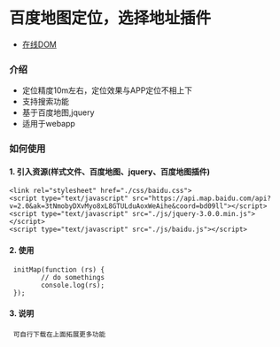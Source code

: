 # 百度地图定位，选择地址插件
* [在线DOM](https://peng1992.github.io/BaiduMap/)

### 介绍
* 定位精度10m左右，定位效果与APP定位不相上下
* 支持搜索功能
* 基于百度地图,jquery
* 适用于webapp

### 如何使用
#### 1. 引入资源(样式文件、百度地图、jquery、百度地图插件)
    <link rel="stylesheet" href="./css/baidu.css">
	<script type="text/javascript" src="https://api.map.baidu.com/api?v=2.0&ak=3tNmobyDXvMyo8xL8GTULduAoxWeAihe&coord=bd09ll"></script>
    <script type="text/javascript" src="./js/jquery-3.0.0.min.js"></script>
    <script type="text/javascript" src="./js/baidu.js"></script>
#### 2. 使用
	 initMap(function (rs) {
	        // do somethings
	        console.log(rs);
     });
#### 3. 说明
     可自行下载在上面拓展更多功能


